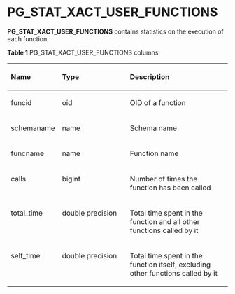 # PG\_STAT\_XACT\_USER\_FUNCTIONS<a name="EN-US_TOPIC_0242385982"></a>

**PG\_STAT\_XACT\_USER\_FUNCTIONS**  contains statistics on the execution of each function.

**Table  1**  PG\_STAT\_XACT\_USER\_FUNCTIONS columns

<a name="en-us_topic_0237122455_en-us_topic_0059777719_t6a88bc1a91e4489a8747b5d55e83155a"></a>
<table><thead align="left"><tr id="en-us_topic_0237122455_en-us_topic_0059777719_rfa0d54109d4044d1b3bcc286f7f0d253"><th class="cellrowborder" valign="top" width="21.9%" id="mcps1.2.4.1.1"><p id="en-us_topic_0237122455_en-us_topic_0059777719_a14063df8677e49e69076a2423e6094bb"><a name="en-us_topic_0237122455_en-us_topic_0059777719_a14063df8677e49e69076a2423e6094bb"></a><a name="en-us_topic_0237122455_en-us_topic_0059777719_a14063df8677e49e69076a2423e6094bb"></a>Name</p>
</th>
<th class="cellrowborder" valign="top" width="31.3%" id="mcps1.2.4.1.2"><p id="en-us_topic_0237122455_en-us_topic_0059777719_abc00cf85dc4c4011855c1d7ba04d781c"><a name="en-us_topic_0237122455_en-us_topic_0059777719_abc00cf85dc4c4011855c1d7ba04d781c"></a><a name="en-us_topic_0237122455_en-us_topic_0059777719_abc00cf85dc4c4011855c1d7ba04d781c"></a>Type</p>
</th>
<th class="cellrowborder" valign="top" width="46.800000000000004%" id="mcps1.2.4.1.3"><p id="en-us_topic_0237122455_en-us_topic_0059777719_ad7b6d4033f0f4cb08171e62dc6c95846"><a name="en-us_topic_0237122455_en-us_topic_0059777719_ad7b6d4033f0f4cb08171e62dc6c95846"></a><a name="en-us_topic_0237122455_en-us_topic_0059777719_ad7b6d4033f0f4cb08171e62dc6c95846"></a>Description</p>
</th>
</tr>
</thead>
<tbody><tr id="en-us_topic_0237122455_en-us_topic_0059777719_r286a9dcba2b14ad08dbc6a8e36aef2a4"><td class="cellrowborder" valign="top" width="21.9%" headers="mcps1.2.4.1.1 "><p id="en-us_topic_0237122455_en-us_topic_0059777719_a63dcb64653114d069b725300ccfa4543"><a name="en-us_topic_0237122455_en-us_topic_0059777719_a63dcb64653114d069b725300ccfa4543"></a><a name="en-us_topic_0237122455_en-us_topic_0059777719_a63dcb64653114d069b725300ccfa4543"></a>funcid</p>
</td>
<td class="cellrowborder" valign="top" width="31.3%" headers="mcps1.2.4.1.2 "><p id="en-us_topic_0237122455_en-us_topic_0059777719_af622d91bd31b4f20918ee8173cf7cf83"><a name="en-us_topic_0237122455_en-us_topic_0059777719_af622d91bd31b4f20918ee8173cf7cf83"></a><a name="en-us_topic_0237122455_en-us_topic_0059777719_af622d91bd31b4f20918ee8173cf7cf83"></a>oid</p>
</td>
<td class="cellrowborder" valign="top" width="46.800000000000004%" headers="mcps1.2.4.1.3 "><p id="en-us_topic_0237122455_en-us_topic_0059777719_a2a6336fa9b0f4771aba3a76034c9ca99"><a name="en-us_topic_0237122455_en-us_topic_0059777719_a2a6336fa9b0f4771aba3a76034c9ca99"></a><a name="en-us_topic_0237122455_en-us_topic_0059777719_a2a6336fa9b0f4771aba3a76034c9ca99"></a>OID of a function</p>
</td>
</tr>
<tr id="en-us_topic_0237122455_en-us_topic_0059777719_r363e898070034e03a09aaf90a531fe99"><td class="cellrowborder" valign="top" width="21.9%" headers="mcps1.2.4.1.1 "><p id="en-us_topic_0237122455_en-us_topic_0059777719_a7e43597241d147e4a5c2bcecc66b0ba0"><a name="en-us_topic_0237122455_en-us_topic_0059777719_a7e43597241d147e4a5c2bcecc66b0ba0"></a><a name="en-us_topic_0237122455_en-us_topic_0059777719_a7e43597241d147e4a5c2bcecc66b0ba0"></a>schemaname</p>
</td>
<td class="cellrowborder" valign="top" width="31.3%" headers="mcps1.2.4.1.2 "><p id="en-us_topic_0237122455_en-us_topic_0059777719_ae8c3c583e55d4c60a10a4054def0e3a8"><a name="en-us_topic_0237122455_en-us_topic_0059777719_ae8c3c583e55d4c60a10a4054def0e3a8"></a><a name="en-us_topic_0237122455_en-us_topic_0059777719_ae8c3c583e55d4c60a10a4054def0e3a8"></a>name</p>
</td>
<td class="cellrowborder" valign="top" width="46.800000000000004%" headers="mcps1.2.4.1.3 "><p id="en-us_topic_0237122455_en-us_topic_0059777719_af6989b7188d94556b1c0cecef923609c"><a name="en-us_topic_0237122455_en-us_topic_0059777719_af6989b7188d94556b1c0cecef923609c"></a><a name="en-us_topic_0237122455_en-us_topic_0059777719_af6989b7188d94556b1c0cecef923609c"></a>Schema name</p>
</td>
</tr>
<tr id="en-us_topic_0237122455_en-us_topic_0059777719_rd79cae91f3e84ffeb7e78c57fea644e4"><td class="cellrowborder" valign="top" width="21.9%" headers="mcps1.2.4.1.1 "><p id="en-us_topic_0237122455_en-us_topic_0059777719_a1b57660cf90f46288b31d14e9484523a"><a name="en-us_topic_0237122455_en-us_topic_0059777719_a1b57660cf90f46288b31d14e9484523a"></a><a name="en-us_topic_0237122455_en-us_topic_0059777719_a1b57660cf90f46288b31d14e9484523a"></a>funcname</p>
</td>
<td class="cellrowborder" valign="top" width="31.3%" headers="mcps1.2.4.1.2 "><p id="en-us_topic_0237122455_en-us_topic_0059777719_a4a891acd7bff4dd3a4f4355073378bfc"><a name="en-us_topic_0237122455_en-us_topic_0059777719_a4a891acd7bff4dd3a4f4355073378bfc"></a><a name="en-us_topic_0237122455_en-us_topic_0059777719_a4a891acd7bff4dd3a4f4355073378bfc"></a>name</p>
</td>
<td class="cellrowborder" valign="top" width="46.800000000000004%" headers="mcps1.2.4.1.3 "><p id="en-us_topic_0237122455_en-us_topic_0059777719_a11bec1439a3249eebbcc49935a386c35"><a name="en-us_topic_0237122455_en-us_topic_0059777719_a11bec1439a3249eebbcc49935a386c35"></a><a name="en-us_topic_0237122455_en-us_topic_0059777719_a11bec1439a3249eebbcc49935a386c35"></a>Function name</p>
</td>
</tr>
<tr id="en-us_topic_0237122455_en-us_topic_0059777719_r2902b1c4d47c483482a0c04de0e3a27a"><td class="cellrowborder" valign="top" width="21.9%" headers="mcps1.2.4.1.1 "><p id="en-us_topic_0237122455_en-us_topic_0059777719_aadb2bd362e6340ec98c77f233fbf17ec"><a name="en-us_topic_0237122455_en-us_topic_0059777719_aadb2bd362e6340ec98c77f233fbf17ec"></a><a name="en-us_topic_0237122455_en-us_topic_0059777719_aadb2bd362e6340ec98c77f233fbf17ec"></a>calls</p>
</td>
<td class="cellrowborder" valign="top" width="31.3%" headers="mcps1.2.4.1.2 "><p id="en-us_topic_0237122455_en-us_topic_0059777719_ae51c3665af824ed7838a1ccaedce2892"><a name="en-us_topic_0237122455_en-us_topic_0059777719_ae51c3665af824ed7838a1ccaedce2892"></a><a name="en-us_topic_0237122455_en-us_topic_0059777719_ae51c3665af824ed7838a1ccaedce2892"></a>bigint</p>
</td>
<td class="cellrowborder" valign="top" width="46.800000000000004%" headers="mcps1.2.4.1.3 "><p id="en-us_topic_0237122455_en-us_topic_0059777719_a435371d0d9464eb6aa0b09854fa57ebb"><a name="en-us_topic_0237122455_en-us_topic_0059777719_a435371d0d9464eb6aa0b09854fa57ebb"></a><a name="en-us_topic_0237122455_en-us_topic_0059777719_a435371d0d9464eb6aa0b09854fa57ebb"></a>Number of times the function has been called</p>
</td>
</tr>
<tr id="en-us_topic_0237122455_en-us_topic_0059777719_rd8bfb4b3db0846f68997116363db87f1"><td class="cellrowborder" valign="top" width="21.9%" headers="mcps1.2.4.1.1 "><p id="en-us_topic_0237122455_en-us_topic_0059777719_a9dc438714d42446f869f1391506f57b3"><a name="en-us_topic_0237122455_en-us_topic_0059777719_a9dc438714d42446f869f1391506f57b3"></a><a name="en-us_topic_0237122455_en-us_topic_0059777719_a9dc438714d42446f869f1391506f57b3"></a>total_time</p>
</td>
<td class="cellrowborder" valign="top" width="31.3%" headers="mcps1.2.4.1.2 "><p id="en-us_topic_0237122455_en-us_topic_0059777719_a02180831ea374ab7b7551accd75e97cd"><a name="en-us_topic_0237122455_en-us_topic_0059777719_a02180831ea374ab7b7551accd75e97cd"></a><a name="en-us_topic_0237122455_en-us_topic_0059777719_a02180831ea374ab7b7551accd75e97cd"></a>double precision</p>
</td>
<td class="cellrowborder" valign="top" width="46.800000000000004%" headers="mcps1.2.4.1.3 "><p id="en-us_topic_0237122455_en-us_topic_0059777719_a8b0c11da46ea450d8f791d81f9a0c144"><a name="en-us_topic_0237122455_en-us_topic_0059777719_a8b0c11da46ea450d8f791d81f9a0c144"></a><a name="en-us_topic_0237122455_en-us_topic_0059777719_a8b0c11da46ea450d8f791d81f9a0c144"></a>Total time spent in the function and all other functions called by it</p>
</td>
</tr>
<tr id="en-us_topic_0237122455_en-us_topic_0059777719_r95a3c00f5f77421e8872891a99797817"><td class="cellrowborder" valign="top" width="21.9%" headers="mcps1.2.4.1.1 "><p id="en-us_topic_0237122455_en-us_topic_0059777719_a969e73a475a744519c44c811d3cfedfd"><a name="en-us_topic_0237122455_en-us_topic_0059777719_a969e73a475a744519c44c811d3cfedfd"></a><a name="en-us_topic_0237122455_en-us_topic_0059777719_a969e73a475a744519c44c811d3cfedfd"></a>self_time</p>
</td>
<td class="cellrowborder" valign="top" width="31.3%" headers="mcps1.2.4.1.2 "><p id="en-us_topic_0237122455_en-us_topic_0059777719_a9d3691b7846b468191277e4d2ceee713"><a name="en-us_topic_0237122455_en-us_topic_0059777719_a9d3691b7846b468191277e4d2ceee713"></a><a name="en-us_topic_0237122455_en-us_topic_0059777719_a9d3691b7846b468191277e4d2ceee713"></a>double precision</p>
</td>
<td class="cellrowborder" valign="top" width="46.800000000000004%" headers="mcps1.2.4.1.3 "><p id="en-us_topic_0237122455_en-us_topic_0059777719_a65babbdb6cc541aa9f3d59b725350174"><a name="en-us_topic_0237122455_en-us_topic_0059777719_a65babbdb6cc541aa9f3d59b725350174"></a><a name="en-us_topic_0237122455_en-us_topic_0059777719_a65babbdb6cc541aa9f3d59b725350174"></a>Total time spent in the function itself, excluding other functions called by it</p>
</td>
</tr>
</tbody>
</table>

